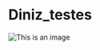 # Diniz_testes

![This is an image](https://i0.wp.com/livebasketballbr.com/wp-content/uploads/2021/12/FH1G8qVXMAY8Qwp.jpg?w=1996&ssl=1)
